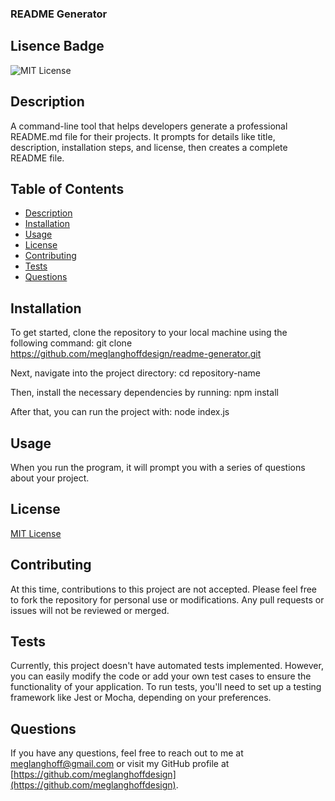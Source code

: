 ### README Generator 

## Lisence Badge
![MIT License](https://img.shields.io/badge/License-MIT-blue.svg)

## Description
A command-line tool that helps developers generate a professional README.md file for their projects. It prompts for details like title, description, installation steps, and license, then creates a complete README file.

## Table of Contents
- [Description](#description)
- [Installation](#installation)
- [Usage](#usage)
- [License](#license)
- [Contributing](#contributing)
- [Tests](#tests)
- [Questions](#questions)

## Installation
To get started, clone the repository to your local machine using the following command:
git clone https://github.com/meglanghoffdesign/readme-generator.git

Next, navigate into the project directory:
cd repository-name

Then, install the necessary dependencies by running:
npm install

After that, you can run the project with:
node index.js

## Usage
When you run the program, it will prompt you with a series of questions about your project.

## License
[MIT License](https://opensource.org/licenses/MIT)

## Contributing
At this time, contributions to this project are not accepted. Please feel free to fork the repository for personal use or modifications. Any pull requests or issues will not be reviewed or merged.

## Tests
Currently, this project doesn't have automated tests implemented. However, you can easily modify the code or add your own test cases to ensure the functionality of your application. To run tests, you'll need to set up a testing framework like Jest or Mocha, depending on your preferences.

## Questions
If you have any questions, feel free to reach out to me at [meglanghoff@gmail.com](mailto:meglanghoff@gmail.com) or visit my GitHub profile at [https://github.com/meglanghoffdesign](https://github.com/meglanghoffdesign).
